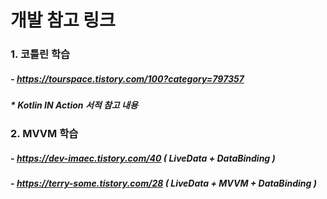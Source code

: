 # 개발 참고 링크
### 1. 코틀린 학습
##### - https://tourspace.tistory.com/100?category=797357
#####   * Kotlin IN Action 서적 참고 내용 
### 2. MVVM 학습
##### - https://dev-imaec.tistory.com/40 ( LiveData + DataBinding )
##### - https://terry-some.tistory.com/28 ( LiveData + MVVM + DataBinding ) 
